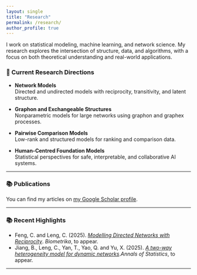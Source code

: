 ```yaml
---
layout: single
title: "Research"
permalink: /research/
author_profile: true
---
```


I work on statistical modeling, machine learning, and network science. My research explores the intersection of structure, data, and algorithms, with a focus on both theoretical understanding and real-world applications.

### 📌 Current Research Directions

- **Network Models**  
  Directed and undirected models with reciprocity, transitivity, and latent structure.
  
- **Graphon and Exchangeable Structures**  
  Nonparametric models for large networks using graphon and graphex processes.

- **Pairwise Comparison Models**  
  Low-rank and structured models for ranking and comparison data.

- **Human-Centred Foundation Models**  
  Statistical perspectives for safe, interpretable, and collaborative AI systems.

---
### 📚 Publications

<div class="wordwrap">You can find my articles on <a href="{{site.author.googlescholar}}">my Google Scholar profile</a>.</div>

---

### 📚 Recent Highlights

- Feng, C. and Leng, C. (2025). [*Modelling Directed Networks with Reciprocity*](https://doi.org/10.1093/biomet/asad123). *Biometrika*, to appear.
- Jiang, B., Leng, C., Yan, T., Yao, Q. and Yu, X. (2025). [*A two-way heterogeneity model for dynamic networks*](https://arxiv.org/abs/2305.12643).*Annals of Statistics*, to appear.

---

